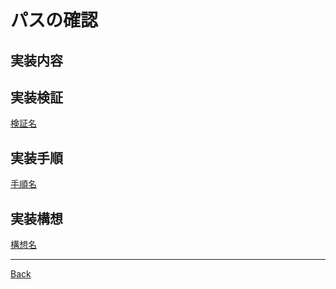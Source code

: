 # パスの確認

## 実装内容



## 実装検証

[検証名](./__Validate/README.md)  

## 実装手順

[手順名](./__Process/README.md)  

## 実装構想

[構想名](./__Schema/README.md)  

---
[Back](../README.md)  